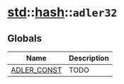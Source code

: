 # [std](./../../std.md)::[hash](./../hash.md)::`adler32`
## Globals
|Name|Description|
|----|-----------|
|[ADLER_CONST](#todo)|TODO|
